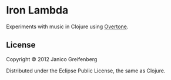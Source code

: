 # Iron Lambda

Experiments with music in Clojure using [Overtone](https://github.com/overtone/overtone).

## License

Copyright © 2012 Janico Greifenberg

Distributed under the Eclipse Public License, the same as Clojure.
